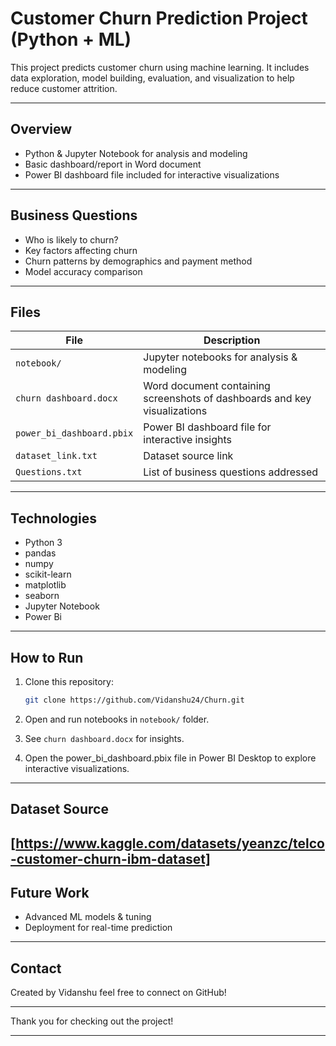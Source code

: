 # Customer Churn Prediction Project (Python + ML)

This project predicts customer churn using machine learning. It includes data exploration, model building, evaluation, and visualization to help reduce customer attrition.

---

## Overview

- Python & Jupyter Notebook for analysis and modeling  
- Basic dashboard/report in Word document  
- Power BI dashboard file included for interactive visualizations

---

## Business Questions

- Who is likely to churn?  
- Key factors affecting churn  
- Churn patterns by demographics and payment method  
- Model accuracy comparison  

---

## Files

| File                      | Description                                                               |
|---------------------------|---------------------------------------------------------------------------|
| `notebook/`               | Jupyter notebooks for analysis & modeling                                 |
| `churn dashboard.docx`    | Word document containing screenshots of dashboards and key visualizations |
| `power_bi_dashboard.pbix` | Power BI dashboard file for interactive insights                          |
| `dataset_link.txt`        | Dataset source link                                                       |
| `Questions.txt`           | List of business questions addressed                                      |

---

## Technologies

- Python 3
- pandas
- numpy
- scikit-learn
- matplotlib
- seaborn
- Jupyter Notebook
- Power Bi

---

## How to Run

1. Clone this repository:
   ```bash
   git clone https://github.com/Vidanshu24/Churn.git
   ```

2. Open and run notebooks in `notebook/` folder.

3. See `churn dashboard.docx` for insights.

4. Open the power_bi_dashboard.pbix file in Power BI Desktop to explore interactive visualizations.

---

## Dataset Source

[https://www.kaggle.com/datasets/yeanzc/telco-customer-churn-ibm-dataset]
---

## Future Work

- Advanced ML models & tuning  
- Deployment for real-time prediction
  
---

## Contact

Created by Vidanshu feel free to connect on GitHub!

---

Thank you for checking out the project!

---
